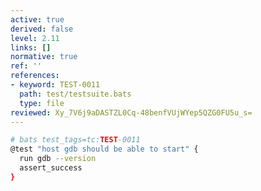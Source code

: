 ```yaml
---
active: true
derived: false
level: 2.11
links: []
normative: true
ref: ''
references:
- keyword: TEST-0011
  path: test/testsuite.bats
  type: file
reviewed: Xy_7V6j9aDASTZL0Cq-48benfVUjWYep5QZG0FU5u_s=
---
```


``` {.sh #testcase}
# bats test_tags=tc:TEST-0011
@test "host gdb should be able to start" {
  run gdb --version
  assert_success
}
```